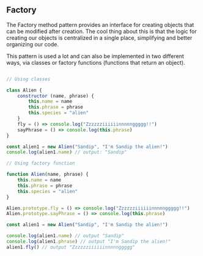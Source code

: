 ## Factory

The Factory method pattern provides an interface for creating objects that can be modified after creation. The cool thing about this is that the logic for creating our objects is centralized in a single place, simplifying and better organizing our code.

This pattern is used a lot and can also be implemented in two different ways, via classes or factory functions (functions that return an object).

```js

// Using classes

class Alien {
    constructor (name, phrase) {
        this.name = name
        this.phrase = phrase
        this.species = "alien"
    }
    fly = () => console.log("Zzzzzziiiiiinnnnnggggg!!")
    sayPhrase = () => console.log(this.phrase)
}

const alien1 = new Alien("Sandip", "I'm Sandip the alien!")
console.log(alien1.name) // output: "Sandip"

// Using factory function

function Alien(name, phrase) {
    this.name = name
    this.phrase = phrase
    this.species = "alien"
}

Alien.prototype.fly = () => console.log("Zzzzzziiiiiinnnnnggggg!!")
Alien.prototype.sayPhrase = () => console.log(this.phrase)

const alien1 = new Alien("Sandip", "I'm Sandip the alien!")

console.log(alien1.name) // output "Sandip"
console.log(alien1.phrase) // output "I'm Sandip the alien!"
alien1.fly() // output "Zzzzzziiiiiinnnnnggggg"

```
